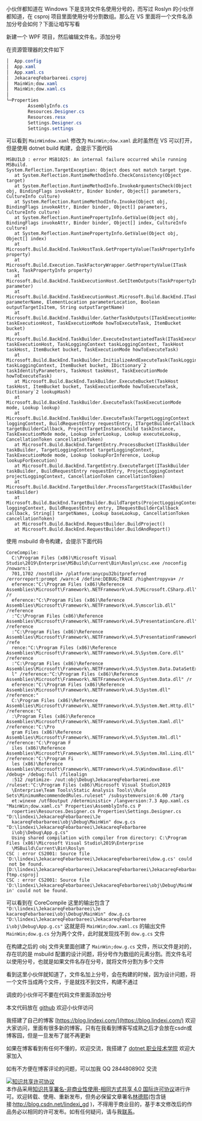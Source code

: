
小伙伴都知道在 Windows 下是支持文件名使用分号的，而写过 Roslyn 的小伙伴都知道，在 csproj 项目里面使用分号分割数组。那么在 VS 里面将一个文件名添加分号会如何？下面让咱写写看

<!--more-->


<!-- 发布 -->

新建一个 WPF 项目，然后编辑文件名，添加分号

在资源管理器的文件如下

<!-- ![](image/在 VisualStudio 给文件起一个带分号的文件名会怎样/在 VisualStudio 给文件起一个带分号的文件名会怎样0.png) -->

```csharp
│  App.config
│  App.xaml
│  App.xaml.cs
│  JekacareqFebarbareei.csproj
│  MainWin;dow.xaml
│  MainWin;dow.xaml.cs
│
└─Properties
        AssemblyInfo.cs
        Resources.Designer.cs
        Resources.resx
        Settings.Designer.cs
        Settings.settings
```

可以看到 `MainWindow.xaml` 修改为 `MainWin;dow.xaml` 此时虽然在 VS 可以打开，但是使用 dotnet build 构建，会提示下面代码

```
MSBUILD : error MSB1025: An internal failure occurred while running MSBuild.
System.Reflection.TargetException: Object does not match target type.
   at System.Reflection.RuntimeMethodInfo.CheckConsistency(Object target)
   at System.Reflection.RuntimeMethodInfo.InvokeArgumentsCheck(Object obj, BindingFlags invokeAttr, Binder binder, Object[] parameters, CultureInfo culture)
   at System.Reflection.RuntimeMethodInfo.Invoke(Object obj, BindingFlags invokeAttr, Binder binder, Object[] parameters, CultureInfo culture)
   at System.Reflection.RuntimePropertyInfo.GetValue(Object obj, BindingFlags invokeAttr, Binder binder, Object[] index, CultureInfo culture)
   at System.Reflection.RuntimePropertyInfo.GetValue(Object obj, Object[] index)
   at Microsoft.Build.BackEnd.TaskHostTask.GetPropertyValue(TaskPropertyInfo property)
   at Microsoft.Build.Execution.TaskFactoryWrapper.GetPropertyValue(ITask task, TaskPropertyInfo property)
   at Microsoft.Build.BackEnd.TaskExecutionHost.GetItemOutputs(TaskPropertyInfo parameter)
   at Microsoft.Build.BackEnd.TaskExecutionHost.Microsoft.Build.BackEnd.ITaskExecutionHost.GatherTaskOutputs(String parameterName, ElementLocation parameterLocation, Boolean outputTargetIsItem, String outputTargetName)
   at Microsoft.Build.BackEnd.TaskBuilder.GatherTaskOutputs(ITaskExecutionHost taskExecutionHost, TaskExecutionMode howToExecuteTask, ItemBucket bucket)
   at Microsoft.Build.BackEnd.TaskBuilder.ExecuteInstantiatedTask(ITaskExecutionHost taskExecutionHost, TaskLoggingContext taskLoggingContext, TaskHost taskHost, ItemBucket bucket, TaskExecutionMode howToExecuteTask)
   at Microsoft.Build.BackEnd.TaskBuilder.InitializeAndExecuteTask(TaskLoggingContext taskLoggingContext, ItemBucket bucket, IDictionary`2 taskIdentityParameters, TaskHost taskHost, TaskExecutionMode howToExecuteTask)
   at Microsoft.Build.BackEnd.TaskBuilder.ExecuteBucket(TaskHost taskHost, ItemBucket bucket, TaskExecutionMode howToExecuteTask, Dictionary`2 lookupHash)
   at Microsoft.Build.BackEnd.TaskBuilder.ExecuteTask(TaskExecutionMode mode, Lookup lookup)
   at Microsoft.Build.BackEnd.TaskBuilder.ExecuteTask(TargetLoggingContext loggingContext, BuildRequestEntry requestEntry, ITargetBuilderCallback targetBuilderCallback, ProjectTargetInstanceChild taskInstance, TaskExecutionMode mode, Lookup inferLookup, Lookup executeLookup, CancellationToken cancellationToken)
   at Microsoft.Build.BackEnd.TargetEntry.ProcessBucket(ITaskBuilder taskBuilder, TargetLoggingContext targetLoggingContext, TaskExecutionMode mode, Lookup lookupForInference, Lookup lookupForExecution)
   at Microsoft.Build.BackEnd.TargetEntry.ExecuteTarget(ITaskBuilder taskBuilder, BuildRequestEntry requestEntry, ProjectLoggingContext projectLoggingContext, CancellationToken cancellationToken)
   at Microsoft.Build.BackEnd.TargetBuilder.ProcessTargetStack(ITaskBuilder taskBuilder)
   at Microsoft.Build.BackEnd.TargetBuilder.BuildTargets(ProjectLoggingContext loggingContext, BuildRequestEntry entry, IRequestBuilderCallback callback, String[] targetNames, Lookup baseLookup, CancellationToken cancellationToken)
   at Microsoft.Build.BackEnd.RequestBuilder.BuildProject()
   at Microsoft.Build.BackEnd.RequestBuilder.BuildAndReport()
```

使用 msbuild 命令构建，会提示下面代码

```
CoreCompile:
  C:\Program Files (x86)\Microsoft Visual Studio\2019\Enterprise\MSBuild\Current\Bin\Roslyn\csc.exe /noconfig /nowarn:1
  701,1702 /nostdlib+ /platform:anycpu32bitpreferred /errorreport:prompt /warn:4 /define:DEBUG;TRACE /highentropyva+ /r
  eference:"C:\Program Files (x86)\Reference Assemblies\Microsoft\Framework\.NETFramework\v4.5\Microsoft.CSharp.dll" /r
  eference:"C:\Program Files (x86)\Reference Assemblies\Microsoft\Framework\.NETFramework\v4.5\mscorlib.dll" /reference
  :"C:\Program Files (x86)\Reference Assemblies\Microsoft\Framework\.NETFramework\v4.5\PresentationCore.dll" /reference
  :"C:\Program Files (x86)\Reference Assemblies\Microsoft\Framework\.NETFramework\v4.5\PresentationFramework.dll" /refe
  rence:"C:\Program Files (x86)\Reference Assemblies\Microsoft\Framework\.NETFramework\v4.5\System.Core.dll" /reference
  :"C:\Program Files (x86)\Reference Assemblies\Microsoft\Framework\.NETFramework\v4.5\System.Data.DataSetExtensions.dl
  l" /reference:"C:\Program Files (x86)\Reference Assemblies\Microsoft\Framework\.NETFramework\v4.5\System.Data.dll" /r
  eference:"C:\Program Files (x86)\Reference Assemblies\Microsoft\Framework\.NETFramework\v4.5\System.dll" /reference:"
  C:\Program Files (x86)\Reference Assemblies\Microsoft\Framework\.NETFramework\v4.5\System.Net.Http.dll" /reference:"C
  :\Program Files (x86)\Reference Assemblies\Microsoft\Framework\.NETFramework\v4.5\System.Xaml.dll" /reference:"C:\Pro
  gram Files (x86)\Reference Assemblies\Microsoft\Framework\.NETFramework\v4.5\System.Xml.dll" /reference:"C:\Program F
  iles (x86)\Reference Assemblies\Microsoft\Framework\.NETFramework\v4.5\System.Xml.Linq.dll" /reference:"C:\Program Fi
  les (x86)\Reference Assemblies\Microsoft\Framework\.NETFramework\v4.5\WindowsBase.dll" /debug+ /debug:full /filealign
  :512 /optimize- /out:obj\Debug\JekacareqFebarbareei.exe /ruleset:"C:\Program Files (x86)\Microsoft Visual Studio\2019
  \Enterprise\Team Tools\Static Analysis Tools\\Rule Sets\MinimumRecommendedRules.ruleset" /subsystemversion:6.00 /targ
  et:winexe /utf8output /deterministic+ /langversion:7.3 App.xaml.cs "MainWin;dow.xaml.cs" Properties\AssemblyInfo.cs P
  roperties\Resources.Designer.cs Properties\Settings.Designer.cs "D:\lindexi\JekacareqFebarbareei\Je
  kacareqFebarbareei\obj\Debug\MainWin" dow.g.cs "D:\lindexi\JekacareqFebarbareei\JekacareqFebarbaree
  i\obj\Debug\App.g.cs"
  Using shared compilation with compiler from directory: C:\Program Files (x86)\Microsoft Visual Studio\2019\Enterprise
  \MSBuild\Current\Bin\Roslyn
CSC : error CS2001: Source file 'D:\lindexi\JekacareqFebarbareei\JekacareqFebarbareei\dow.g.cs' could
 not be found. [D:\lindexi\JekacareqFebarbareei\JekacareqFebarbareei\JekacareqFebarbareei_cakuut2d_wp
ftmp.csproj]
CSC : error CS2001: Source file 'D:\lindexi\JekacareqFebarbareei\JekacareqFebarbareei\obj\Debug\MainW
in' could not be found. 
```

可以看到在 CoreCompile 这里的输出包含了 `"D:\lindexi\JekacareqFebarbareei\Je
  kacareqFebarbareei\obj\Debug\MainWin" dow.g.cs "D:\lindexi\JekacareqFebarbareei\JekacareqFebarbaree
  i\obj\Debug\App.g.cs"` 这就是将 `MainWin;dow.xaml.cs` 的输出文件 `MainWin;dow.g.cs` 分为两个文件，此时就发现找不到 `dow.g.cs` 文件

在构建之后的 obj 文件夹里面创建了 `MainWin;dow.g.cs` 文件，所以文件是对的，存在坑的是 msbuild 配置的设计问题，将分号作为数组的元素分割。而文件名可以使用分号，也就是如果文件名存在分号，就将文件分割为多个文件

看到这里小伙伴就知道了，文件名加上分号，会在构建的时候，因为设计问题，将一个文件当成两个文件，于是就找不到文件，构建不通过

调皮的小伙伴可不要在代码文件里面添加分号

本文代码放在 [github](https://github.com/lindexi/lindexi_gd/tree/5cccc8d157ab9e8f35b7399ecb4dce6c85e8e641/JekacareqFebarbareei) 欢迎小伙伴访问



我搭建了自己的博客 [https://blog.lindexi.com/](https://blog.lindexi.com/) 欢迎大家访问，里面有很多新的博客。只有在我看到博客写成熟之后才会放在csdn或博客园，但是一旦发布了就不再更新

如果在博客看到有任何不懂的，欢迎交流，我搭建了 [dotnet 职业技术学院](https://t.me/dotnet_campus) 欢迎大家加入

如有不方便在博客评论的问题，可以加我 QQ 2844808902 交流

<a rel="license" href="http://creativecommons.org/licenses/by-nc-sa/4.0/"><img alt="知识共享许可协议" style="border-width:0" src="https://licensebuttons.net/l/by-nc-sa/4.0/88x31.png" /></a><br />本作品采用<a rel="license" href="http://creativecommons.org/licenses/by-nc-sa/4.0/">知识共享署名-非商业性使用-相同方式共享 4.0 国际许可协议</a>进行许可。欢迎转载、使用、重新发布，但务必保留文章署名[林德熙](http://blog.csdn.net/lindexi_gd)(包含链接:http://blog.csdn.net/lindexi_gd )，不得用于商业目的，基于本文修改后的作品务必以相同的许可发布。如有任何疑问，请与我[联系](mailto:lindexi_gd@163.com)。